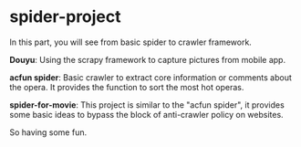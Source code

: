 # spider-project
In this part, you will see from basic spider to crawler framework. 

**Douyu**:
Using the scrapy framework to capture pictures from mobile app.

**acfun spider**:
Basic crawler to extract core information or comments about the opera.
It provides the function to sort the most hot operas.

**spider-for-movie**:
This project is similar to the "acfun spider", it provides some basic ideas to bypass the block of anti-crawler policy on websites.


So having some fun.
